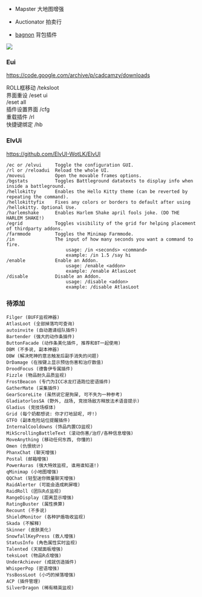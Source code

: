 * Mapster 
大地图增强

* Auctionator 
拍卖行

* [bagnon](https://www.curseforge.com/wow/addons/bagnon)
背包插件

![](https://camo.githubusercontent.com/8a1d82a3701f0a29024694985973e00ec1b674b5/687474703a2f2f6a616c69626f72632e636f6d2f696d616765732f6164646f6e732f6c617267652f6261676e6f6e2f7761747375702e6a7067)


### Eui

https://code.google.com/archive/p/cadcamzy/downloads

ROLL框移动 /teksloot   
界面重设 /eset ui   
/eset all   
插件设置界面 /cfg   
重载插件 /rl   
快捷键绑定 /hb   

### ElvUi
https://github.com/ElvUI-WotLK/ElvUI

```
/ec or /elvui     Toggle the configuration GUI.
/rl or /reloadui  Reload the whole UI.
/moveui           Open the movable frames options.
/bgstats          Toggles Battleground datatexts to display info when inside a battleground.
/hellokitty       Enables the Hello Kitty theme (can be reverted by repeating the command).
/hellokittyfix    Fixes any colors or borders to default after using /hellokitty. Optional Use.
/harlemshake      Enables Harlem Shake april fools joke. (DO THE HARLEM SHAKE!)
/egrid            Toggles visibility of the grid for helping placement of thirdparty addons.
/farmmode         Toggles the Minimap Farmmode.
/in               The input of how many seconds you want a command to fire. 
                      usage: /in <seconds> <command>
                      example: /in 1.5 /say hi
/enable           Enable an Addon. 
                      usage: /enable <addon>
                      example: /enable AtlasLoot
/disable          Disable an Addon.
                      usage: /disable <addon>
                      example: /disable AtlasLoot
```


### 待添加
```
Filger (BUFF监视神器)
AtlasLoot (全部掉落均可查询)
autoinvite (自动邀请组队插件)
Bartender (强大的动作条插件)
ButtonFacade (动作条美化插件, 推荐和BT一起使用)
DBM (不多说, 副本神器)
DBW (解决死神的意志触发后副手消失的问题)
DrDamage (在按键上显示预估伤害和治疗数值)
DroodFocus (德鲁伊专属插件)
Fizzle (物品耐久品质监视)
FrostBeacon (专门为ICC冰龙打造跑位密语插件)
GatherMate (采集插件)
GearScoreLite (虽然说它是狗屎, 可不失为一种参考)
GladiatorlosSA (野外, 战场, 竞技场敌方释放法术语音提示)
Gladius (竞技场框体)
Grid (每个奶都想说: 你才打地鼠呢, 哼!)
GTFO (副本危险站位提醒插件)
InternalCooldowns (饰品内置CD监视)
MikScrollingBattleText (滚动伤害/治疗/各种信息增强)
MoveAnything (移动任何东西, 你懂的)
Omen (仇恨统计)
PhanxChat (聊天增强)
Postal (邮箱增强)
PowerAuras (强大特效监视, 谁用谁知道!)
qMinimap (小地图增强)
QQChat (轻型迷你微量聊天增强)
RaidAlerter (可能会造成刷屏哦)
RaidRoll (团队R点监视)
RangeDisplay (距离显示增强)
RatingBuster (属性换算)
Recount (不多说)
ShieldMonitor (各种护盾吸收监视)
Skada (不解释)
Skinner (皮肤美化)
SnowfallKeyPress (救人增强)
StatusInfo (角色属性实时监视)
Talented (天赋面板增强)
teksLoot (物品R点增强)
UnderAchiever (成就仿造插件)
WhisperPop (密语增强)
YssBossLoot (小巧的掉落增强)
ACP (插件管理)
SilverDragon (稀有精英监视)
```